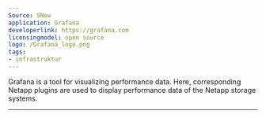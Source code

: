 ```yaml
---
Source: SNow
application: Grafana
developerlink: https://grafana.com
licensingmodel: open source
logo: /Grafana_logo.png
tags:
- infrastruktur
---
```

Grafana is a tool for visualizing performance data. Here, corresponding Netapp plugins are used to display performance data of the Netapp storage systems.

---
